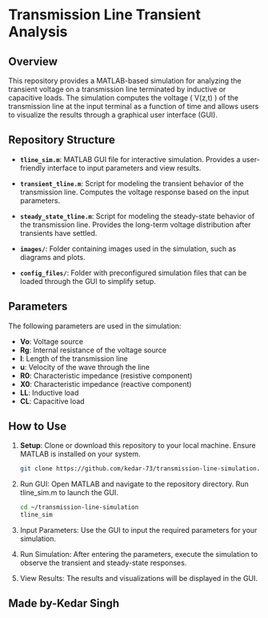 # Transmission Line Transient Analysis

## Overview
This repository provides a MATLAB-based simulation for analyzing the transient voltage on a transmission line terminated by inductive or capacitive loads. The simulation computes the voltage \( V(z,t) \) of the transmission line at the input terminal as a function of time and allows users to visualize the results through a graphical user interface (GUI).

## Repository Structure

- **`tline_sim.m`**: MATLAB GUI file for interactive simulation. Provides a user-friendly interface to input parameters and view results.
  
- **`transient_tline.m`**: Script for modeling the transient behavior of the transmission line. Computes the voltage response based on the input parameters.
  
- **`steady_state_tline.m`**: Script for modeling the steady-state behavior of the transmission line. Provides the long-term voltage distribution after transients have settled.

- **`images/`**: Folder containing images used in the simulation, such as diagrams and plots.

- **`config_files/`**: Folder with preconfigured simulation files that can be loaded through the GUI to simplify setup.

## Parameters

The following parameters are used in the simulation:

- **Vo**: Voltage source
- **Rg**: Internal resistance of the voltage source
- **l**: Length of the transmission line
- **u**: Velocity of the wave through the line
- **R0**: Characteristic impedance (resistive component)
- **X0**: Characteristic impedance (reactive component)
- **LL**: Inductive load
- **CL**: Capacitive load

## How to Use

1. **Setup**: Clone or download this repository to your local machine. Ensure MATLAB is installed on your system.
   ```bash
   git clone https://github.com/kedar-73/transmission-line-simulation.git

2. Run GUI: Open MATLAB and navigate to the repository directory. Run tline_sim.m to launch the GUI.
   ```bash
   cd ~/transmission-line-simulation
   tline_sim

3. Input Parameters: Use the GUI to input the required parameters for your simulation.

4. Run Simulation: After entering the parameters, execute the simulation to observe the transient and steady-state responses.

5. View Results: The results and visualizations will be displayed in the GUI.

## Made by-Kedar Singh
